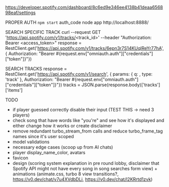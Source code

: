 https://developer.spotify.com/dashboard/8c6ed9e346ee4138b41deaa656898eaf/settings

PROPER AUTH
`npm start` auth_code node app
http://localhost:8888/

SEARCH SPECIFIC TRACK
curl --request GET 'https://api.spotify.com/v1/tracks/<track_id>' --header "Authorization: Bearer <access_token>"
response = RestClient.get('https://api.spotify.com/v1/tracks/6epn3r7S14KUqlReYr77hA', { Authorization: "Bearer #{request.env["omniauth.auth"]["credentials"]["token"]}"})

SEARCH TRACKS
response = RestClient.get('https://api.spotify.com/v1/search', { params: { q: <query>, type: 'track' },
Authorization: "Bearer #{request.env["omniauth.auth"]["credentials"]["token"]}"})
tracks = JSON.parse(response.body)['tracks']['items']

TODO

- if player guessed correctly disable their input (TEST THIS -> need 3 players)
- check song that have words like "you're" and see how it's displayed and either change how it works or create disclaimer
- remove redundant turbo_stream_from calls and reduce turbo_frame_tag names since it's user scoped
- model validations
- necessary edge cases (scoop up from AI chats)
- player display_name_color, avatars
- favicon
- design (scoring system explanation in pre round lobby, disclaimer that Spotify API might not have every song in song searches form view) + animations (animate.css, turbo 8 view transitions?, https://v0.dev/chat/v7u4XVdbDLi, https://v0.dev/chat/l2KRrtd1zvk)

